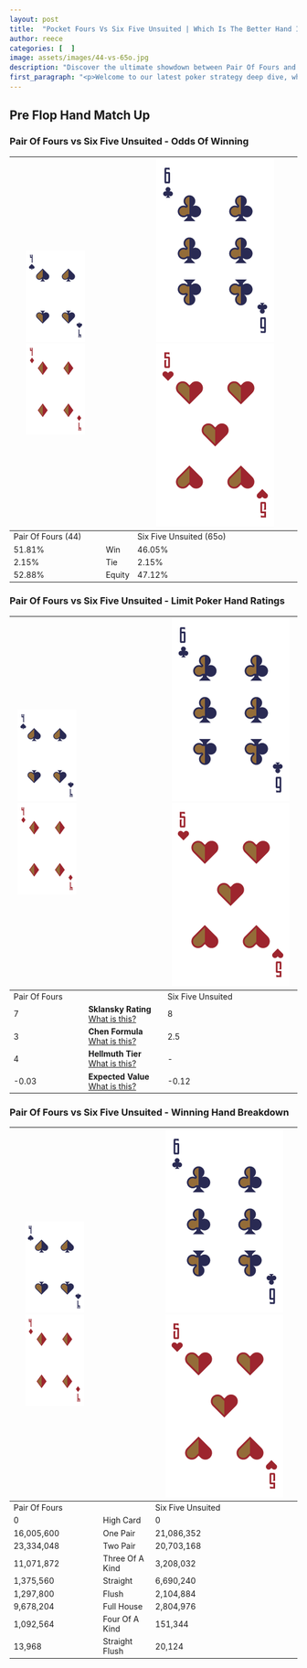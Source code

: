 ```yaml
---
layout: post
title:  "Pocket Fours Vs Six Five Unsuited | Which Is The Better Hand In Poker? A Complete Guide"
author: reece
categories: [  ]
image: assets/images/44-vs-65o.jpg
description: "Discover the ultimate showdown between Pair Of Fours and Six Five Unsuited in poker! Uncover the odds, strategies, and scenarios where one hand triumphs over the other. Get ready to up your poker game with this thrilling analysis."
first_paragraph: "<p>Welcome to our latest poker strategy deep dive, where we're pitting two distinct hands against each other in a high-stakes showdown: Pair Of Fours vs Six Five Unsuited.</p><p>In the dynamic world of poker, every decision counts, and knowing which hand holds the upper hand is key to your success at the table.</p><p>In this article, we'll dissect these two hands, explore the scenarios where one dominates the other, and equip you with the knowledge to make strategic choices that can tip the odds in your favor.</p><p>Get ready to unravel the intriguing dynamics of these poker hands and elevate your game to new heights.</p>"
---
```




[comment]: # (sp0)

## Pre Flop Hand Match Up

<div class="table hand-ratings" markdown="1"> 



### Pair Of Fours vs Six Five Unsuited - Odds Of Winning


    
| ![image info](assets/images/hand1/4.png) ![image info](assets/images/hand1/4o.png) |  | ![image info](assets/images/hand2/6.png) ![image info](assets/images/hand2/5o.png) |
| -------- | -------- | -------- |
| Pair Of Fours (44) |  | Six Five Unsuited (65o) |
| 51.81% | Win | 46.05% |
| 2.15% | Tie | 2.15% |
| 52.88% | Equity | 47.12% |




[comment]: # (sp1)



### Pair Of Fours vs Six Five Unsuited - Limit Poker Hand Ratings


    
| ![image info](assets/images/hand1/4.png) ![image info](assets/images/hand1/4o.png) |  | ![image info](assets/images/hand2/6.png) ![image info](assets/images/hand2/5o.png) |
| -------- | -------- | -------- |
| Pair Of Fours |  | Six Five Unsuited |
| 7 | **Sklansky Rating** [What is this?](/sklansky-rating-explained) | 8 |
| 3 | **Chen Formula** [What is this?](/chen-formula-explained) | 2.5 |
| 4 | **Hellmuth Tier** [What is this?](/Hellmuth-tier-explained) | - |
| -0.03 | **Expected Value** [What is this?](/expected-value-explained) | -0.12 |




[comment]: # (sp2)



### Pair Of Fours vs Six Five Unsuited - Winning Hand Breakdown


    
| ![image info](assets/images/hand1/4.png) ![image info](assets/images/hand1/4o.png) |  | ![image info](assets/images/hand2/6.png) ![image info](assets/images/hand2/5o.png) |
| -------- | -------- | -------- |
| Pair Of Fours |  | Six Five Unsuited |
| 0 | High Card | 0 |
| 16,005,600 | One Pair | 21,086,352 |
| 23,334,048 | Two Pair | 20,703,168 |
| 11,071,872 | Three Of A Kind | 3,208,032 |
| 1,375,560 | Straight | 6,690,240 |
| 1,297,800 | Flush | 2,104,884 |
| 9,678,204 | Full House | 2,804,976 |
| 1,092,564 | Four Of A Kind | 151,344 |
| 13,968 | Straight Flush | 20,124 |




[comment]: # (sp3)



</div>

[comment]: # (sp4)



[comment]: # (sp5)

